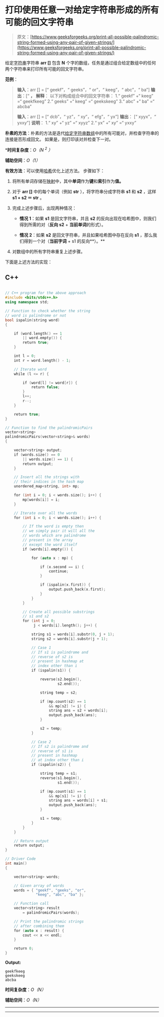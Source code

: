 # 打印使用任意一对给定字符串形成的所有可能的回文字符串

> 原文：[https://www.geeksforgeeks.org/print-all-possible-palindromic-string-formed-using-any-pair-of-given-strings/](https://www.geeksforgeeks.org/print-all-possible-palindromic-string-formed-using-any-pair-of-given-strings/)

给定[字符串](https://www.geeksforgeeks.org/introduction-to-arrays/)字符串 **arr []** 包含 **N** 个字的数组，任务是通过组合给定数组中的任何两个字符串来打印所有可能的回文字符串。

**范例**：

> **输入**：arr [] = [“ geekf”，“ geeks”，“ or”，“ keeg”，“ abc”，“ ba”]
> **输出**：[“ **，**
> **解释**：
> 以下对构成组合中的回文字符串：
> 1.“ geekf” +“ keeg” =“ geekfkeeg”
> 2.“ geeks” +“ keeg” =“ geekskeeg”
> 3.“ abc” +“ ba” =“ abcba”
> 
> **输入**：arr [] = [“ dcb”，“ yz”，“ xy”，“ efg”，“ yx”]
> **输出**： [“ xyyx”，“ yxxy”]
> **说明**：
> 1.“ xy” +“ yz” =“ xyyz”
> 2.“ yx” +“ xy” =“ yxxy”

**朴素的方法**：朴素的方法是迭代[给定字符串数组](https://www.geeksforgeeks.org/find-all-pairs-possible-from-the-given-array/)中的所有可能对，并检查字符串的连接是否形成回文。 如果是，则打印该对并检查下一对。

 ***时间复杂度**：*O（N <sup>2</sup> ）*

**辅助空间**：*O（1）*

**有效方法**：可以使用[哈希](http://www.geeksforgeeks.org/hashing-data-structure/)优化上述方法。 步骤如下：

1.  将所有单词存储在[映射](http://www.geeksforgeeks.org/map-associative-containers-the-c-standard-template-library-stl/)中，其中**单词**作为**键**和**索引**作为**值。**

2.  对于 **arr []** 中的每个单词（例如 **str** ），将字符串分成字符串 **s1** 和 **s2** ，这样 **s1 + s2 ＝ str** 。

3.  完成上述步骤后，出现两种情况：

    *   **情况 1**：如果 **s1** 是回文字符串，并且 **s2** 的反向出现在哈希图中，则我们得到所需的对（**反向 s2** + **当前单词**的形式）。

    *   **情况 2**：如果 **s2** 是回文字符串，并且如果哈希图中存在反向 **s1** ，那么我们得到一个对（**当前字词** + s1 的反向**）。**

4.  对数组中的所有字符串重复上述步骤。

下面是上述方法的实现：

## C++

```cpp

// C++ program for the above approach 
#include <bits/stdc++.h> 
using namespace std; 

// Function to check whether the string 
// word is palindrome or not 
bool ispalin(string word) 
{ 

    if (word.length() == 1 
        || word.empty()) { 
        return true; 
    } 

    int l = 0; 
    int r = word.length() - 1; 

    // Iterate word 
    while (l <= r) { 

        if (word[l] != word[r]) { 
            return false; 
        } 
        l++; 
        r--; 
    } 

    return true; 
} 

// Function to find the palindromicPairs 
vector<string> 
palindromicPairs(vector<string>& words) 
{ 

    vector<string> output; 
    if (words.size() == 0 
        || words.size() == 1) { 
        return output; 
    } 

    // Insert all the strings with 
    // their indices in the hash map 
    unordered_map<string, int> mp; 

    for (int i = 0; i < words.size(); i++) { 
        mp[words[i]] = i; 
    } 

    // Iterate over all the words 
    for (int i = 0; i < words.size(); i++) { 

        // If the word is empty then 
        // we simply pair it will all the 
        // words which are palindrome 
        // present in the array 
        // except the word itself 
        if (words[i].empty()) { 

            for (auto x : mp) { 

                if (x.second == i) { 
                    continue; 
                } 

                if (ispalin(x.first)) { 
                    output.push_back(x.first); 
                } 
            } 
        } 

        // Create all possible substrings 
        // s1 and s2 
        for (int j = 0; 
             j < words[i].length(); j++) { 

            string s1 = words[i].substr(0, j + 1); 
            string s2 = words[i].substr(j + 1); 

            // Case 1 
            // If s1 is palindrome and 
            // reverse of s2 is 
            // present in hashmap at 
            // index other than i 
            if (ispalin(s1)) { 

                reverse(s2.begin(), 
                        s2.end()); 

                string temp = s2; 

                if (mp.count(s2) == 1 
                    && mp[s2] != i) { 
                    string ans = s2 + words[i]; 
                    output.push_back(ans); 
                } 

                s2 = temp; 
            } 

            // Case 2 
            // If s2 is palindrome and 
            // reverse of s1 is 
            // present in hashmap 
            // at index other than i 
            if (ispalin(s2)) { 

                string temp = s1; 
                reverse(s1.begin(), 
                        s1.end()); 

                if (mp.count(s1) == 1 
                    && mp[s1] != i) { 
                    string ans = words[i] + s1; 
                    output.push_back(ans); 
                } 

                s1 = temp; 
            } 
        } 
    } 

    // Return output 
    return output; 
} 

// Driver Code 
int main() 
{ 

    vector<string> words; 

    // Given array of words 
    words = { "geekf", "geeks", "or", 
              "keeg", "abc", "ba" }; 

    // Function call 
    vector<string> result 
        = palindromicPairs(words); 

    // Print the palindromic strings 
    // after combining them 
    for (auto x : result) { 
        cout << x << endl; 
    } 

    return 0; 
}

```

**Output:**

```
geekfkeeg
geekskeeg
abcba

```

**时间复杂度**：*O（N）*

**辅助空间**：*O（N）*



* * *

* * *



